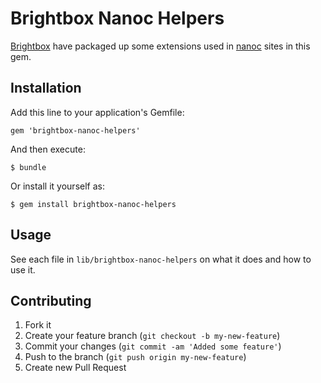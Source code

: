 # Brightbox Nanoc Helpers

[Brightbox][] have packaged up some extensions used in [nanoc][] sites in this gem.

[Brightbox]: http://brightbox.com/
[nanoc]: http://nanoc.stoneship.org/


## Installation

Add this line to your application's Gemfile:

    gem 'brightbox-nanoc-helpers'

And then execute:

    $ bundle

Or install it yourself as:

    $ gem install brightbox-nanoc-helpers

## Usage

See each file in `lib/brightbox-nanoc-helpers` on what it does and how to use it.

## Contributing

1. Fork it
2. Create your feature branch (`git checkout -b my-new-feature`)
3. Commit your changes (`git commit -am 'Added some feature'`)
4. Push to the branch (`git push origin my-new-feature`)
5. Create new Pull Request
